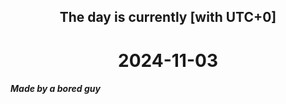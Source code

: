 <h2 align=center>The day is currently [with UTC+0]</h2>
<h1 align=center><!--TIME BEGIN-->2024-11-03<!--TIME END--></h1>
<h5>Made by a bored guy</h5>
